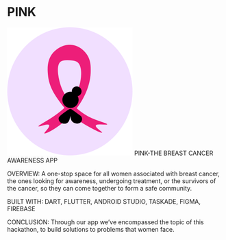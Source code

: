 # PINK

![](https://github.com/saxenaishii/PINK_BREASTCANCER/blob/master/assets/images/Layer1.png)
PINK-THE BREAST CANCER AWARENESS APP







OVERVIEW: A one-stop space for all women associated with breast cancer, the ones looking for awareness, undergoing treatment, or the survivors of the cancer, so they can come together to form a safe community.



BUILT WITH: DART, FLUTTER, ANDROID STUDIO, TASKADE, FIGMA, FIREBASE



CONCLUSION: Through our app we’ve encompassed the topic of this hackathon, to build solutions to problems that women face.
